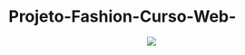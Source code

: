 # Projeto-Fashion-Curso-Web-
<p align="center">
  <img src="https://i.ibb.co/Z2ykMw6/layout-final.jpg">
</p>

